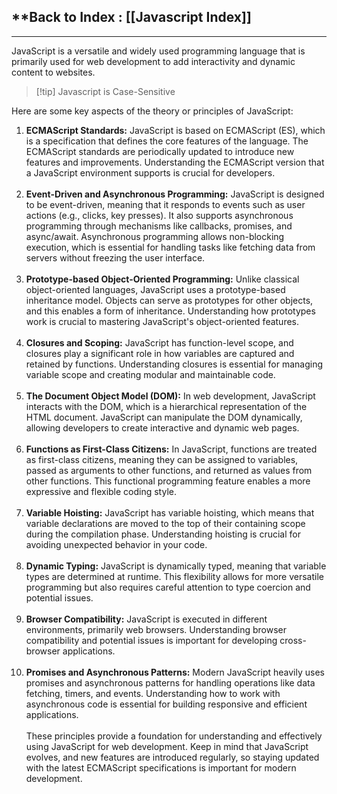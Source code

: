 
## **Back to Index : [[Javascript Index]]


---

JavaScript is a versatile and widely used programming language that is primarily used for web development to add interactivity and dynamic content to websites. 

>[!tip] Javascript is Case-Sensitive


Here are some key aspects of the theory or principles of JavaScript:

1. **ECMAScript Standards:** JavaScript is based on ECMAScript (ES), which is a specification that defines the core features of the language. The ECMAScript standards are periodically updated to introduce new features and improvements. Understanding the ECMAScript version that a JavaScript environment supports is crucial for developers.
<br><br>
2. **Event-Driven and Asynchronous Programming:** JavaScript is designed to be event-driven, meaning that it responds to events such as user actions (e.g., clicks, key presses). It also supports asynchronous programming through mechanisms like callbacks, promises, and async/await. Asynchronous programming allows non-blocking execution, which is essential for handling tasks like fetching data from servers without freezing the user interface.
<br><br>
3. **Prototype-based Object-Oriented Programming:** Unlike classical object-oriented languages, JavaScript uses a prototype-based inheritance model. Objects can serve as prototypes for other objects, and this enables a form of inheritance. Understanding how prototypes work is crucial to mastering JavaScript's object-oriented features.
<br><br>
4. **Closures and Scoping:** JavaScript has function-level scope, and closures play a significant role in how variables are captured and retained by functions. Understanding closures is essential for managing variable scope and creating modular and maintainable code.
<br><br>
5. **The Document Object Model (DOM):** In web development, JavaScript interacts with the DOM, which is a hierarchical representation of the HTML document. JavaScript can manipulate the DOM dynamically, allowing developers to create interactive and dynamic web pages.
<br><br>
6. **Functions as First-Class Citizens:** In JavaScript, functions are treated as first-class citizens, meaning they can be assigned to variables, passed as arguments to other functions, and returned as values from other functions. This functional programming feature enables a more expressive and flexible coding style.
<br><br>
7. **Variable Hoisting:** JavaScript has variable hoisting, which means that variable declarations are moved to the top of their containing scope during the compilation phase. Understanding hoisting is crucial for avoiding unexpected behavior in your code.
<br><br>
8. **Dynamic Typing:** JavaScript is dynamically typed, meaning that variable types are determined at runtime. This flexibility allows for more versatile programming but also requires careful attention to type coercion and potential issues.
<br><br>
9. **Browser Compatibility:** JavaScript is executed in different environments, primarily web browsers. Understanding browser compatibility and potential issues is important for developing cross-browser applications.
<br><br>
10. **Promises and Asynchronous Patterns:** Modern JavaScript heavily uses promises and asynchronous patterns for handling operations like data fetching, timers, and events. Understanding how to work with asynchronous code is essential for building responsive and efficient applications.
<br><br>
These principles provide a foundation for understanding and effectively using JavaScript for web development. Keep in mind that JavaScript evolves, and new features are introduced regularly, so staying updated with the latest ECMAScript specifications is important for modern development.